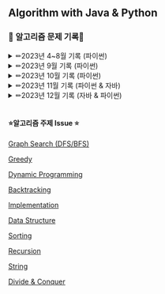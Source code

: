 ## Algorithm with Java & Python
### 📆 **알고리즘 문제 기록**📆

<details>
<summary>✏2023년 4~8월 기록 (파이썬) </summary>
    작성 중
</details>


<details>
<summary>✏2023년 9월 기록 (파이썬) </summary>
  
|no|날짜|사이트|주제|문제|
|:------:|---|:---:|:---:|---|
|1|9/18|백준|DP|[9465번 스티커](https://www.acmicpc.net/problem/9465)|
|2|9/19|백준|그래프 탐색|[2606번 바이러스](https://www.acmicpc.net/problem/2606)|
|3|9/20|백준|문자열|[4358번 생태학](https://www.acmicpc.net/problem/4358)|
|4|9/22|백준|그래프 탐색|[2667번 단지번호 붙이기](https://www.acmicpc.net/problem/2667)|
|5|9/23|백준|그래프 탐색|[11725번 트리의 부모 찾기](https://www.acmicpc.net/problem/11725)|
|6|9/25|백준|그래프 탐색|[1325번 효율적인 해킹](https://www.acmicpc.net/problem/1325)|
|7|9/27|백준|DP|[1010번 다리 놓기](https://www.acmicpc.net/problem/1010)|
|8|10/1|백준|그래프 탐색|[2178번 미로탐색](https://www.acmicpc.net/problem/2178)|
</details>

<details>
<summary>✏2023년 10월 기록 (파이썬) </summary>
  
|no|날짜|사이트|주제|문제|
|:------:|---|:---:|:---:|---|
|1|10/1|백준|그래프 탐색|[2178번 미로탐색](https://www.acmicpc.net/problem/2178)|
|2|10/2|백준|그래프 탐색|[7562번 나이트의 이동](https://www.acmicpc.net/problem/7562)|
|3|10/8|백준|DP|[17626번 Four Squares](https://www.acmicpc.net/problem/17626)|
|4|10/10|백준|그래프 탐색|[4963번 섬의 개수](https://www.acmicpc.net/problem/4963)|
|5|10/11|백준|구현|[20546번 기적의 매매법](https://www.acmicpc.net/problem/20546)|
|6|10/13|백준|DP|[1660번 캡틴 이다솜](https://www.acmicpc.net/problem/1660)|
|7|10/14|백준|구현|[1193번 분수찾기](https://www.acmicpc.net/problem/1193)|
|8|10/15|백준|그래프 탐색|[16918번 봄버맨](https://www.acmicpc.net/problem/16918)|
|9|10/19|백준|구현|[4396번 지뢰 찾기](https://www.acmicpc.net/problem/4396)|
|10|10/20|백준|그래프 탐색|[14940번 쉬운 최단거리](https://www.acmicpc.net/problem/14940)|
|11|10/21|백준|구현|[20291번 파일 정리](https://www.acmicpc.net/problem/20291)|
|12|10/22|백준|그리디|[14916번 거스름돈](https://www.acmicpc.net/problem/14916)|
|13||백준|그리디|[2217번 로프](https://www.acmicpc.net/problem/2217)|
|14|10/25|백준|그래프 탐색|[7576번 토마토](https://www.acmicpc.net/problem/7576)|
|15|10/26|백준|그리디|[1758번 알바생 강호](https://www.acmicpc.net/problem/1758)|
|16|10/27|백준|그래프 탐색|[7569번 토마토](https://www.acmicpc.net/problem/7569)|
|17|10/29|백준|그리디|[1343번 폴리오미노](https://www.acmicpc.net/problem/1343)|
|18||백준|그리디|[11508번 2+1 세일](https://www.acmicpc.net/problem/11508)|
|19|10/30|백준|구현|[17413번 단어 뒤집기2](https://www.acmicpc.net/problem/17413)|
</details>

<details>
<summary>✏2023년 11월 기록 (파이썬 & 자바)</summary>
  
|no|날짜|사이트|주제|문제|언어|
|:------:|---|:---:|:---:|:---:|---|
|1|11/1|백준|그리디|[13305번 주유소](https://www.acmicpc.net/problem/13305)|`python`|
|2|11/4|백준|그래프 탐색|[2668번 숫자고르기](https://www.acmicpc.net/problem/2668)|`python`|
|3|11/5|백준|그리디|[20115번 에너지 드링크](https://www.acmicpc.net/problem/20115)|`python`|
|4||백준|그리디|[13164번 행복 유치원](https://www.acmicpc.net/problem/13164)|`python`|
|5|11/8|백준|그래프 탐색|[9466번 텀 프로젝트](https://www.acmicpc.net/problem/9466)|`python`|
|6|11/9|백준|구현|[16926번 배열 돌리기1](https://www.acmicpc.net/problem/16926)|`python`|
|7|11/10|백준|그리디|[19598번 최소 회의실 개수](https://www.acmicpc.net/problem/19598)|`python`|
|8|11/12|백준|그리디|[20365번 블로그2](https://www.acmicpc.net/problem/20365)|`python`|
|9||백준|DP|[9655번 돌 게임](https://www.acmicpc.net/problem/9655)|`python`|
|10|11/15|백준|그래프 탐색|[2667번 단지번호 붙이기](https://www.acmicpc.net/problem/2667)|`java`|
|11|11/16|백준|그래프 탐색|[14502번 연구소](https://www.acmicpc.net/problem/14502)|`java`|
|12|11/17|백준|그리디|[2212번 센서](https://www.acmicpc.net/problem/2212)|`java`|
|13|11/18|백준|백트래킹|[15654번 N과 M(5)](https://www.acmicpc.net/problem/15654)|`java`|
|14|11/19|백준|백트래킹|[15655번 N과 M(6)](https://www.acmicpc.net/problem/15655)|`java`|
|15|11/20|백준|분할정복|[2630번 색종이 만들기](https://www.acmicpc.net/problem/2630)|`java`|
|16|11/22|백준|분할정복|[1992번 쿼드트리](https://www.acmicpc.net/problem/1992)|`java`|
|17|11/23|백준|그래프 탐색|[16234번 인구 이동](https://www.acmicpc.net/problem/16234)|`java`|
|18|11/25|백준|그래프 탐색|[16928번 뱀과 사다리 게임](https://www.acmicpc.net/problem/16928)|`java`|
|19|11/26|백준|그래프 탐색|[2583번 영역 구하기](https://www.acmicpc.net/problem/2583)|`java`|
|20|11/27|백준|그리디|[11000번 강의실 배정](https://www.acmicpc.net/problem/11000)|`java`|
|21|11/30|백준|백트래킹|[15656번 N과 M(7)](https://www.acmicpc.net/problem/15656)|`java`|
|22||백준|백트래킹|[15657번 N과 M(8)](https://www.acmicpc.net/problem/15657)|`java`|
</details>

<details>
<summary>✏2023년 12월 기록 (자바 & 파이썬)</summary>
    
|no|날짜|사이트|주제|문제|언어|
|:------:|---|:---:|:---:|:---:|---|
|1|12/1|백준|그래프 탐색|[13023번 ABCDE](https://www.acmicpc.net/problem/13023)|`java`|
|2||백준|문자열|[10798번 세로읽기](https://www.acmicpc.net/problem/10798)|`java`|
|3|12/8|백준|수학|[13458번 시험 감독](https://www.acmicpc.net/problem/13458)|`java`|
|4|12/9|백준|구현|[16935번 배열 돌리기3](https://www.acmicpc.net/problem/16935)|`java`|
|5||백준|구현|[20055번 컨베이어 벨트 위의 로봇](https://www.acmicpc.net/problem/20055)|`java`|
|6|12/10|백준|DP|[14501번 퇴사](https://www.acmicpc.net/problem/14501)|`java`|
|7||백준|DP|[9095번 1, 2, 3 더하기](https://www.acmicpc.net/problem/9095)|`java`|
|8|12/11|백준|백트래킹|[14889번 스타트와 링크](https://www.acmicpc.net/problem/14889)|`java`|
|9|12/13|백준|그래프 탐색|[1697번 숨바꼭질](https://www.acmicpc.net/problem/1697)|`java`|
|10|12/15|백준|그리디|[1744번 수 묶기](https://www.acmicpc.net/problem/1744)|`java`|
|11|12/17|백준|DP|[11053번 가장 긴 증가하는 부분 수열](https://www.acmicpc.net/problem/11053)|`java`|
|12||백준|이분탐색|[2512번 예산](https://www.acmicpc.net/problem/2512)|`java`|
|13|12/19|백준|시뮬레이션|[14503번 로봇 청소기](https://www.acmicpc.net/problem/14503)|`java`|
|14|12/20|백준|이분탐색|[2805번 나무 자르기](https://www.acmicpc.net/problem/2805)|`java`|
|15|12/21|백준|시뮬레이션|[14499번 주사위 굴리기](https://www.acmicpc.net/problem/14499)|`java`|
|16|12/23|백준|이분탐색|[10816번 숫자 카드2](https://www.acmicpc.net/problem/10816)|`java`|
|17|12/24|백준|문자열|[6550번 부분 문자열](https://www.acmicpc.net/problem/6550)|`java`|
|18|12/28|백준|문자열|[1254번 팰린드롬 만들기](https://www.acmicpc.net/problem/1254)|`java`|
|18(2)||백준|문자열|[1254번 팰린드롬 만들기](https://www.acmicpc.net/problem/1254)|`python`|
|19|12/29|백준|시뮬레이션|[17144번 미세먼지 안녕!](https://www.acmicpc.net/problem/17144)|`python`|
|20|12/30|백준|문자열|[17144번 듣보잡](https://www.acmicpc.net/problem/17144)|`python`|
|21||백준|그래프 탐색|[2206번 벽 부수고 이동하기](https://www.acmicpc.net/problem/2206)|`python`|
|22|12/31|백준|문자열|[1120번 문자열](https://www.acmicpc.net/problem/1120)|`python`|
</details>



<br>

#### ⭐**알고리즘 주제 Issue** ⭐

[Graph Search (DFS/BFS)](https://github.com/leejw-lu/Algorithm/issues/1#issue-1673090368)

[Greedy](https://github.com/leejw-lu/Algorithm/issues/3#issue-1676103556)

[Dynamic Programming](https://github.com/leejw-lu/Algorithm/issues/2#issue-1673096489)

[Backtracking](https://github.com/leejw-lu/Algorithm/issues/10#issue-1825616278)

[Implementation](https://github.com/leejw-lu/Algorithm/issues/7#issue-1751875722)

[Data Structure](https://github.com/leejw-lu/Algorithm/issues/4#issue-1677155749)

[Sorting](https://github.com/leejw-lu/Algorithm/issues/5#issue-1692522009)

[Recursion](https://github.com/leejw-lu/Algorithm/issues/6#issue-1698607115)

[String](https://github.com/leejw-lu/Algorithm/issues/9#issue-1806562171)

[Divide & Conquer](https://github.com/leejw-lu/Algorithm/issues/13#issue-2002314743)

